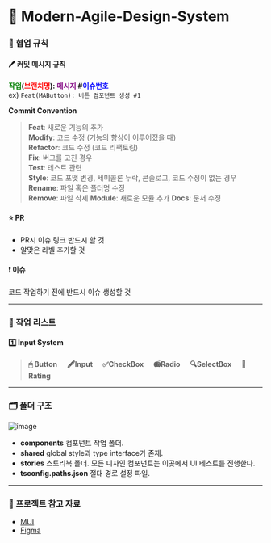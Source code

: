 # 🎨 Modern-Agile-Design-System

### 📄 협업 규칙
#### 🖊 커밋 메시지 규칙
**<font color="green">작업</font>(<font color="red">브랜치명</font>): <font color="purple">메시지</font> #<font color="blue">이슈번호</font>** <br/> ex) `Feat(MAButton): 버튼 컴포넌트 생성 #1 `

__Commit Convention__
> __Feat__: 새로운 기능의 추가 <br />
__Modify__: 코드 수정 (기능의 향상이 이루어졌을 때) <br />
__Refactor__: 코드 수정 (코드 리팩토링) <br />
__Fix__: 버그를 고친 경우 <br />
__Test__: 테스트 관련 <br />
__Style__: 코드 포맷 변경, 세미콜론 누락, 콘솔로그, 코드 수정이 없는 경우 <br />
__Rename__: 파일 혹은 폴더명 수정 <br />
__Remove__: 파일 삭제
__Module__: 새로운 모듈 추가
__Docs__: 문서 수정

#### ⭐ PR
- PR시 이슈 링크 반드시 할 것
- 알맞은 라벨 추가할 것

#### ❗ 이슈
코드 작업하기 전에 반드시 이슈 생성할 것

---

### 🛒 작업 리스트
#### 1️⃣ Input System
> __🖱 Button__ &nbsp;&nbsp;&nbsp; __🖋Input__ &nbsp;&nbsp;&nbsp; __✅CheckBox__ &nbsp;&nbsp;&nbsp; __📻Radio__ &nbsp;&nbsp;&nbsp; __🔍SelectBox__ &nbsp;&nbsp;&nbsp; __🥇Rating__

---

### 🗂 폴더 구조
![image](https://user-images.githubusercontent.com/63432381/151703203-297ffe69-d1a4-467b-8379-40104b848f27.png)

* __components__ 컴포넌트 작업 폴더.
* __shared__ global style과 type interface가 존재.
* __stories__ 스토리북 폴더. 모든 디자인 컴포넌트는 이곳에서 UI 테스트를 진행한다.
* __tsconfig.paths.json__ 절대 경로 설정 파일.

---

### 📘 프로젝트 참고 자료
* [MUI](https://mui.com/)
* [Figma](https://www.figma.com/file/gchC3ckb2nXdCNZyOCn34S/%EB%94%94%EC%9E%90%EC%9D%B8%EC%8B%9C%EC%8A%A4%ED%85%9C?node-id=0%3A1)
